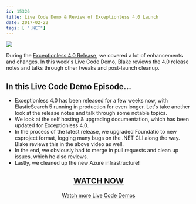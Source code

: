 ```yaml
---
id: 15326
title: Live Code Demo & Review of Exceptionless 4.0 Launch
date: 2017-02-22
tags: [ ".NET"]
---
```

[![](/assets/img/news/170221-live-code-review-header-1024x538.jpg)](https://www.liveedu.tv/niemyjski/videos/bG9BO-exceptionless-weekly-demo-2-6-17-3)

During the [Exceptionless 4.0 Release](https://github.com/exceptionless/Exceptionless/releases/tag/v4.0.0), we covered a lot of enhancements and changes. In this week's Live Code Demo, Blake reviews the 4.0 release notes and talks through other tweaks and post-launch cleanup.<!--more-->

## In this Live Code Demo Episode...

* Exceptionless 4.0 has been released for a few weeks now, with ElasticSearch 5 running in production for even longer. Let's take another look at the release notes and talk through some notable topics.
* We look at the self hosting & upgrading documentation, which has been updated for Exceptionless 4.0.
* In the process of the latest release, we upgraded Foundatio to new csproject format, logging many bugs on the .NET CLI along the way. Blake reviews this in the above video as well.
* In the end, we obviously had to merge in pull requests and clean up issues, which he also reviews.
* Lastly, we cleaned up the new Azure infrastructure!

<h2 style="text-align: center;">
  <a href="https://www.liveedu.tv/niemyjski/videos/bG9BO-exceptionless-weekly-demo-2-6-17-3">WATCH NOW</a>
</h2>

<p style="text-align: center;">
  <a href="/category/live-coding/">Watch more Live Code Demos</a>
</p>
